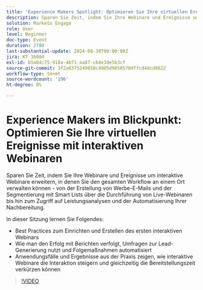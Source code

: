 ```yaml
---
title: 'Experience Makers Spotlight: Optimieren Sie Ihre virtuellen Ereignisse mit interaktiven Webinaren'
description: Sparen Sie Zeit, indem Sie Ihre Webinare und Ereignisse um interaktive Webinare erweitern, in denen Sie den gesamten Workflow an einem Ort verwalten können - von der Erstellung von Werbe-E-Mails und der Segmentierung mit Smart Lists über die Durchführung von Live-Webinaren bis hin zum Zugriff auf Leistungsanalysen und der Automatisierung Ihrer Nachbereitung. In dieser Sitzung erfahren Sie mehr über die Best Practices zum Einrichten und Erstellen Ihres ersten interaktiven Webinars   Wie man den Erfolg mit Berichten verfolgt, Umfragen zur Lead-Generierung nutzt und Folgemaßnahmen automatisiert   Anwendungsfälle und Ergebnisse aus der Praxis zeigen, wie interaktive Webinare die Interaktion steigern und gleichzeitig die Bereitstellungszeit verkürzen können
solution: Marketo Engage
role: User
level: Beginner
doc-type: Event
duration: 2788
last-substantial-update: 2024-08-30T00:00:00Z
jira: KT-16004
exl-id: b5a84c75-918a-4b71-aa87-c64e3de5b3cf
source-git-commit: 3f2a8375249858c4905d9058570dffcd4dcd8622
workflow-type: tm+mt
source-wordcount: '196'
ht-degree: 0%

---
```


# Experience Makers im Blickpunkt: Optimieren Sie Ihre virtuellen Ereignisse mit interaktiven Webinaren

Sparen Sie Zeit, indem Sie Ihre Webinare und Ereignisse um interaktive Webinare erweitern, in denen Sie den gesamten Workflow an einem Ort verwalten können - von der Erstellung von Werbe-E-Mails und der Segmentierung mit Smart Lists über die Durchführung von Live-Webinaren bis hin zum Zugriff auf Leistungsanalysen und der Automatisierung Ihrer Nachbereitung.

In dieser Sitzung lernen Sie Folgendes:

* Best Practices zum Einrichten und Erstellen des ersten interaktiven Webinars
* Wie man den Erfolg mit Berichten verfolgt, Umfragen zur Lead-Generierung nutzt und Folgemaßnahmen automatisiert
* Anwendungsfälle und Ergebnisse aus der Praxis zeigen, wie interaktive Webinare die Interaktion steigern und gleichzeitig die Bereitstellungszeit verkürzen können

>[!VIDEO](https://video.tv.adobe.com/v/3432947/?learn=on)
